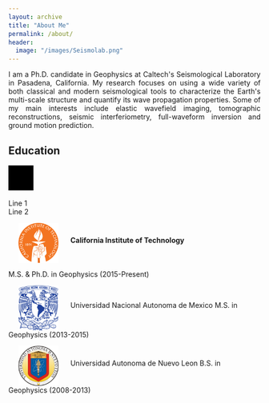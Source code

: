```yaml
---
layout: archive
title: "About Me"
permalink: /about/
header:
  image: "/images/Seismolab.png"
---
```


<p style="text-align:justify;">I am a Ph.D. candidate in Geophysics at Caltech's Seismological Laboratory in Pasadena, California. My research focuses on using a wide variety of both classical and modern seismological tools to characterize the Earth's multi-scale structure and quantify its wave propagation properties. Some of my main interests include elastic wavefield imaging, tomographic reconstructions, seismic interferiometry, full-waveform inversion and ground motion prediction.</p>

## Education
<div>
  <svg class="img" width="50" height="50" >
    <rect width="50" height="50" style="fill:black;"/>
  </svg>
  <p>
    Line 1
    <br>
    Line 2
  </p>
</div>

<div class="col">
    <img src="/images/CALTECH_LOGO.png" class="float-left" width="80" hspace="20" align="middle">
    <strong>California Institute of Technology</strong>
    <p>M.S. & Ph.D. in Geophysics (2015-Present)</p>
</div>

<p>
<img src="/images/UNAM_LOGO.png" class="float-left" width="80" hspace="20" align="middle">
Universidad Nacional Autonoma de Mexico
M.S. in Geophysics (2013-2015)
</p>

<p>
<img src="/images/UANL_LOGO.png" class="float-left" width="80" hspace="20" align="middle">
Universidad Autonoma de Nuevo Leon
B.S. in Geophysics (2008-2013)
</p>
